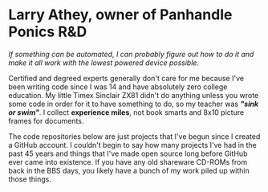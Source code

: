 # Larry Athey, owner of Panhandle Ponics R&D

_If something can be automated, I can probably figure out how to do it and make it all work with the lowest powered device possible._

Certified and degreed experts generally don't care for me because I've been writing code since I was 14 and have absolutely zero college education. My little Timex Sinclair ZX81 didn't do anything unless you wrote some code in order for it to have something to do, so my teacher was _**"sink or swim"**_. I collect **experience miles**, not book smarts and 8x10 picture frames for documents.

The code repositories below are just projects that I've begun since I created a GitHub account. I couldn't begin to say how many projects I've had in the past 45 years and things that I've made open source long before GitHub ever came into existence. If you have any old shareware CD-ROMs from back in the BBS days, you likely have a bunch of my work piled up within those things.
